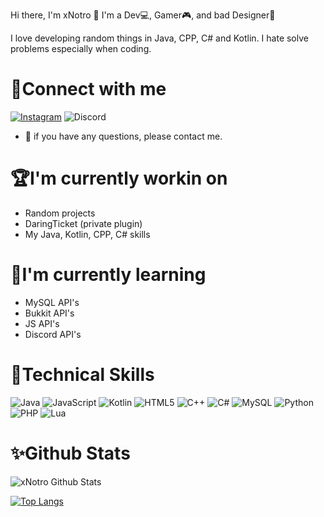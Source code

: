 <p align=”center”>
Hi there, I'm xNotro 👋
I'm a Dev💻, Gamer🎮, and bad Designer🎨
</p>

I love developing random things in Java, CPP, C# and Kotlin. I hate solve problems especially when coding.

# 🤝Connect with me
[![Instagram](https://img.shields.io/badge/FlavioMarix-%23E4405F.svg?style=for-the-badge&logo=Instagram&logoColor=white)](https://www.instagram.com/flaviomarix/)
![Discord](https://img.shields.io/badge/%3CNotro:0001%3E-%237289DA.svg?style=for-the-badge&logo=discord&logoColor=white)
- 💬 if you have any questions, please contact me.

# 🏆I'm currently workin on
- Random projects
- DaringTicket (private plugin)
- My Java, Kotlin, CPP, C# skills

# 🔔I'm currently learning
- MySQL API's
- Bukkit API's
- JS API's
- Discord API's

# 🔎Technical Skills
![Java](https://img.shields.io/badge/java-%23ED8B00.svg?style=for-the-badge&logo=java&logoColor=white)
![JavaScript](https://img.shields.io/badge/javascript-%23323330.svg?style=for-the-badge&logo=javascript&logoColor=%23F7DF1E)
![Kotlin](https://img.shields.io/badge/kotlin-%230095D5.svg?style=for-the-badge&logo=kotlin&logoColor=white)
![HTML5](https://img.shields.io/badge/html5-%23E34F26.svg?style=for-the-badge&logo=html5&logoColor=white)
![C++](https://img.shields.io/badge/c++-%2300599C.svg?style=for-the-badge&logo=c%2B%2B&logoColor=white)
![C#](https://img.shields.io/badge/c%23-%23239120.svg?style=for-the-badge&logo=c-sharp&logoColor=white)
![MySQL](https://img.shields.io/badge/mysql-%2300f.svg?style=for-the-badge&logo=mysql&logoColor=white)
![Python](https://img.shields.io/badge/python-3670A0?style=for-the-badge&logo=python&logoColor=ffdd54)
![PHP](https://img.shields.io/badge/php-%23777BB4.svg?style=for-the-badge&logo=php&logoColor=white)
![Lua](https://img.shields.io/badge/lua-%232C2D72.svg?style=for-the-badge&logo=lua&logoColor=white)

# ✨Github Stats
![xNotro Github Stats](https://github-readme-stats.vercel.app/api?username=xnotro&show_icons=true&theme=radical)

[![Top Langs](https://github-readme-stats.vercel.app/api/top-langs/?username=xnotro&layout=compact&theme=radical)](https://github.com/xnotro)


